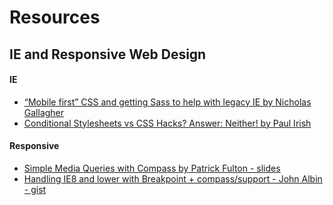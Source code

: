 # Resources

## IE and Responsive Web Design

#### IE

* [“Mobile first” CSS and getting Sass to help with legacy IE by Nicholas Gallagher](http://nicolasgallagher.com/mobile-first-css-sass-and-ie/)
* [Conditional Stylesheets vs CSS Hacks? Answer: Neither! by Paul Irish](http://www.paulirish.com/2008/conditional-stylesheets-vs-css-hacks-answer-neither/)


#### Responsive

* [Simple Media Queries with Compass by Patrick Fulton - slides](http://pfulton.github.io/breakpoint/)
* [Handling IE8 and lower with Breakpoint + compass/support - John Albin - gist](https://gist.github.com/JohnAlbin/7192522)
